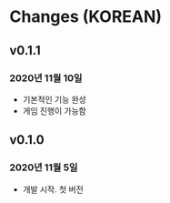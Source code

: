 # Changes (KOREAN)
## v0.1.1
### 2020년 11월 10일
- 기본적인 기능 완성
- 게임 진행이 가능함
## v0.1.0
### 2020년 11월 5일
- 개발 시작. 첫 버전